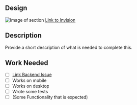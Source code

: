 ## Design

![Image of section](http://placekitten.com/g/600/400)
[Link to Invision](https://projects.invisionapp.com/share/YJCPM4TQ6#/screens/245103731)

## Description

Provide a short description of what is needed to complete this.

## Work Needed

* [ ] [Link Backend Issue](https://github.com/CivicTechTO/women-and-color-frontend/issues/000)
* [ ] Works on mobile
* [ ] Works on desktop
* [ ] Wrote some tests
* [ ] (Some Functionality that is expected)
